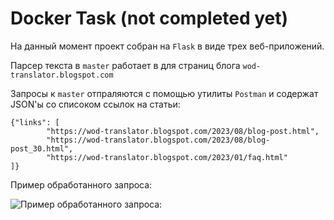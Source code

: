 # Docker Task (not completed yet)
На данный момент проект собран на `Flask` в виде трех веб-приложений.

Парсер текста в `master` работает в  для страниц блога `wod-translator.blogspot.com`

Запросы к `master` отпраляются с помощью утилиты `Postman` и содержат JSON'ы со списоком ссылок на статьи:
```
{"links": [
        "https://wod-translator.blogspot.com/2023/08/blog-post.html",
        "https://wod-translator.blogspot.com/2023/08/blog-post_30.html",
        "https://wod-translator.blogspot.com/2023/01/faq.html"
]}
```
Пример обработанного запроса:


![Пример обработанного запроса:](https://github.com/Lapohuy/Docker-Tasks-not-compleated-yet-/blob/main/%D0%B7%D0%B0%D0%BF%D1%80%D0%BE%D1%81_.PNG)
